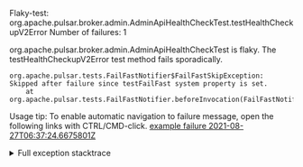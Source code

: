         
Flaky-test: org.apache.pulsar.broker.admin.AdminApiHealthCheckTest.testHealthCheckupV2Error
Number of failures: 1

org.apache.pulsar.broker.admin.AdminApiHealthCheckTest is flaky. The testHealthCheckupV2Error test method fails sporadically.

```
org.apache.pulsar.tests.FailFastNotifier$FailFastSkipException: Skipped after failure since testFailFast system property is set.
	at org.apache.pulsar.tests.FailFastNotifier.beforeInvocation(FailFastNotifier.java:88)

```

Usage tip: To enable automatic navigation to failure message, open the following links with CTRL/CMD-click.
[example failure 2021-08-27T06:37:24.6675801Z](https://github.com/apache/pulsar/runs/3440411059?check_suite_focus=true#step:9:597)


<details>
<summary>Full exception stacktrace</summary>
<code><pre>
org.apache.pulsar.tests.FailFastNotifier$FailFastSkipException: Skipped after failure since testFailFast system property is set.
	at org.apache.pulsar.tests.FailFastNotifier.beforeInvocation(FailFastNotifier.java:88)

</pre></code>
</details>

